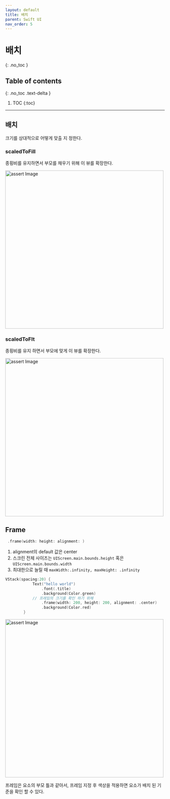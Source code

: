 ```yaml
---
layout: default
title: 배치 
parent: Swift UI
nav_order: 5
---
```



# 배치 
{: .no_toc }


## Table of contents
{: .no_toc .text-delta }

1. TOC
{:toc}

---


## 배치 

크기를 상대적으로 어떻게 맞출 지 정한다.

### scaledToFill

종횡비를 유지하면서 부모를 채우기 위해 이 뷰를 확장한다. 


<img src="../../../assets/images/scaled-to-fill.png" alt="assert Image" aria-label="assert Image" width="500" height="500">

### scaledToFIt 

종횡비를 유지 하면서 부모에 맞게 이 뷰를 확장한다. 


<img src="../../../assets/images/scaled-to-fit.png" alt="assert Image" aria-label="assert Image" width="500" height="500">

## Frame 

```swift 
 .frame(width: height: alignment: )
```

1. alignment의 default 값은 center 
1. 스크린 전체 사이즈는 `UIScreen.main.bounds.height` 혹은 `UIScreen.main.bounds.width`
1. 최대한으로 늘릴 때 `maxWidth:.infinity, maxHeight: .infinity`


```swift
VStack(spacing:20) {
            Text("hello world")
                .font(.title)
                .background(Color.green)
            // 프레임의 크기를 확인 하기 위해
                .frame(width: 200, height: 200, alignment: .center)
                .background(Color.red)
        }
```

<img src="../../../assets/images/frame.png" alt="assert Image" aria-label="assert Image" width="500" height="500">


프레임은 요소의 부모 틀과 같아서, 프레임 지정 후 색상을 적용하면 요소가 배치 된 기준을 확인 할 수 있다. 

